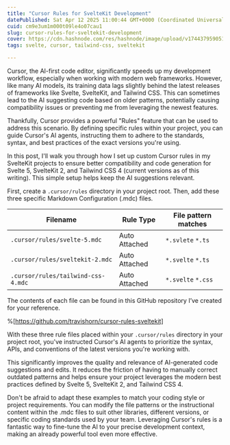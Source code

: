 ```yaml
---
title: "Cursor Rules for SvelteKit Development"
datePublished: Sat Apr 12 2025 11:00:44 GMT+0000 (Coordinated Universal Time)
cuid: cm9e3um1m000t09le4o07cau1
slug: cursor-rules-for-sveltekit-development
cover: https://cdn.hashnode.com/res/hashnode/image/upload/v1744379590510/f2cbf036-a0a8-4cc8-9069-c7a6ae7ff7cb.png
tags: svelte, cursor, tailwind-css, sveltekit

---
```


Cursor, the AI-first code editor, significantly speeds up my development workflow, especially when working with modern web frameworks. However, like many AI models, its training data lags slightly behind the latest releases of frameworks like Svelte, SvelteKit, and Tailwind CSS. This can sometimes lead to the AI suggesting code based on older patterns, potentially causing compatibility issues or preventing me from leveraging the newest features.

Thankfully, Cursor provides a powerful "Rules" feature that can be used to address this scenario. By defining specific rules within your project, you can guide Cursor's AI agents, instructing them to adhere to the standards, syntax, and best practices of the exact versions you're using.

In this post, I'll walk you through how I set up custom Cursor rules in my SvelteKit projects to ensure better compatibility and code generation for Svelte 5, SvelteKit 2, and Tailwind CSS 4 (current versions as of this writing). This simple setup helps keep the AI suggestions relevant.

First, create a `.cursor/rules` directory in your project root. Then, add these three specific Markdown Configuration (.mdc) files.

| Filename | Rule Type | File pattern matches |
| --- | --- | --- |
| `.cursor/rules/svelte-5.mdc` | Auto Attached | `*.svlete` `*.ts` |
| `.cursor/rules/sveltekit-2.mdc` | Auto Attached | `*.svelte` `*.ts` |
| `.cursor/rules/tailwind-css-4.mdc` | Auto Attached | `*.svelte` `*.css` |

The contents of each file can be found in this GitHub repository I’ve created for your reference.

%[https://github.com/travishorn/cursor-rules-sveltekit] 

With these three rule files placed within your `.cursor/rules` directory in your project root, you've instructed Cursor's AI agents to prioritize the syntax, APIs, and conventions of the latest versions you're working with.

This significantly improves the quality and relevance of AI-generated code suggestions and edits. It reduces the friction of having to manually correct outdated patterns and helps ensure your project leverages the modern best practices defined by Svelte 5, SvelteKit 2, and Tailwind CSS 4.

Don't be afraid to adapt these examples to match your coding style or project requirements. You can modify the file patterns or the instructional content within the .mdc files to suit other libraries, different versions, or specific coding standards used by your team. Leveraging Cursor's rules is a fantastic way to fine-tune the AI to your precise development context, making an already powerful tool even more effective.